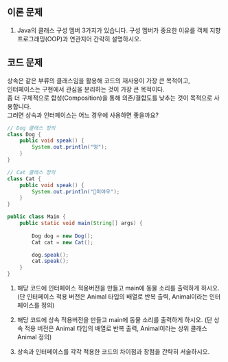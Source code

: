 ## 이론 문제
1. Java의 클래스 구성 멤버 3가지가 있습니다. 구성 멤버가 중요한 이유를 객체 지향 프로그래밍(OOP)과 연관지어 간략히 설명하시오.



## 코드 문제
상속은 같은 부류의 클래스임을 활용해 코드의 재사용이 가장 큰 목적이고,  
인터페이스는 구현에서 관심을 분리하는 것이 가장 큰 목적이다.  
좀 더 구체적으로 합성(Composition)을 통해 의존/결합도를 낮추는 것이 목적으로 사용합니다.  
그러면 상속과 인터페이스는 어느 경우에 사용하면 좋을까요?  

``` java
// Dog 클래스 정의
class Dog {
    public void speak() {
        System.out.println("멍");
    }
}

// Cat 클래스 정의
class Cat {
    public void speak() {
        System.out.println("미야우");
    }
}

public class Main {
    public static void main(String[] args) {
        
        Dog dog = new Dog();
        Cat cat = new Cat();

        dog.speak();
        cat.speak();
    }
}
```

1. 해당 코드에 인터페이스 적용버전을 만들고 main에 동물 소리를 출력하게 하시오.
   (단 인터페이스 적용 버전은  Animal 타입의 배열로 반복 출력, Animal이라는 인터페이스를 정의)

2. 해당 코드에 상속 적용버전을 만들고 main에 동물 소리를 출력하게 하시오.
   (단 상속 적용 버전은  Animal 타입의 배열로 반복 출력, Animal이라는 상위 클래스 Animal 정의)
   
3.  상속과 인터페이스를 각각 적용한 코드의 차이점과 장점을 간략히 서술하시오.
